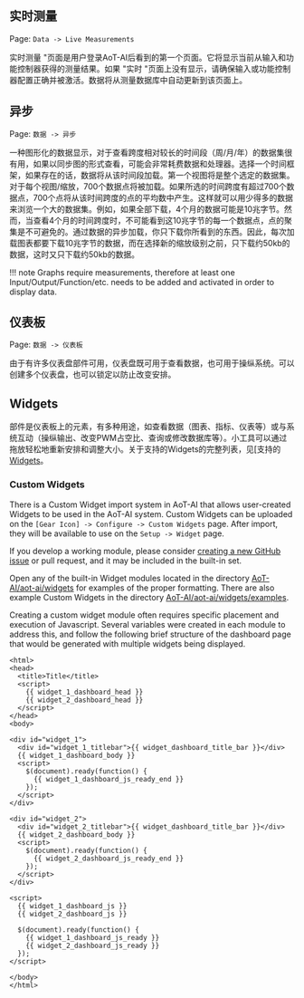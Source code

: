 ## 实时测量

Page\: `Data -> Live Measurements`

实时测量 "页面是用户登录AoT-AI后看到的第一个页面。它将显示当前从输入和功能控制器获得的测量结果。如果 "实时 "页面上没有显示，请确保输入或功能控制器配置正确并被激活。数据将从测量数据库中自动更新到该页面上。

## 异步

Page\: `数据 -> 异步`

一种图形化的数据显示，对于查看跨度相对较长的时间段（周/月/年）的数据集很有用，如果以同步图的形式查看，可能会非常耗费数据和处理器。选择一个时间框架，如果存在的话，数据将从该时间段加载。第一个视图将是整个选定的数据集。对于每个视图/缩放，700个数据点将被加载。如果所选的时间跨度有超过700个数据点，700个点将从该时间跨度的点的平均数中产生。这样就可以用少得多的数据来浏览一个大的数据集。例如，如果全部下载，4个月的数据可能是10兆字节。然而，当查看4个月的时间跨度时，不可能看到这10兆字节的每一个数据点，点的聚集是不可避免的。通过数据的异步加载，你只下载你所看到的东西。因此，每次加载图表都要下载10兆字节的数据，而在选择新的缩放级别之前，只下载约50kb的数据，这时又只下载约50kb的数据。

!!! note
    Graphs require measurements, therefore at least one Input/Output/Function/etc. needs to be added and activated in order to display data.

## 仪表板

Page\: `数据 -> 仪表板`

由于有许多仪表盘部件可用，仪表盘既可用于查看数据，也可用于操纵系统。可以创建多个仪表盘，也可以锁定以防止改变安排。

## Widgets

部件是仪表板上的元素，有多种用途，如查看数据（图表、指标、仪表等）或与系统互动（操纵输出、改变PWM占空比、查询或修改数据库等）。小工具可以通过拖放轻松地重新安排和调整大小。关于支持的Widgets的完整列表，见[支持的[Widgets](Supported-Widgets.md)。

### Custom Widgets

There is a Custom Widget import system in AoT-AI that allows user-created Widgets to be used in the AoT-AI system. Custom Widgets can be uploaded on the `[Gear Icon] -> Configure -> Custom Widgets` page. After import, they will be available to use on the `Setup -> Widget` page.

If you develop a working module, please consider [creating a new GitHub issue](https://github.com/kizniche/AoT-AI/issues/new?assignees=&labels=&template=feature-request.md&title=New%20Module) or pull request, and it may be included in the built-in set.

Open any of the built-in Widget modules located in the directory [AoT-AI/aot-ai/widgets](https://github.com/kizniche/AoT-AI/tree/master/aot-ai/widgets/) for examples of the proper formatting. There are also example Custom Widgets in the directory [AoT-AI/aot-ai/widgets/examples](https://github.com/kizniche/AoT-AI/tree/master/aot-ai/widgets/examples).

Creating a custom widget module often requires specific placement and execution of Javascript. Several variables were created in each module to address this, and follow the following brief structure of the dashboard page that would be generated with multiple widgets being displayed.

```angular2html
<html>
<head>
  <title>Title</title>
  <script>
    {{ widget_1_dashboard_head }}
    {{ widget_2_dashboard_head }}
  </script>
</head>
<body>

<div id="widget_1">
  <div id="widget_1_titlebar">{{ widget_dashboard_title_bar }}</div>
  {{ widget_1_dashboard_body }}
  <script>
    $(document).ready(function() {
      {{ widget_1_dashboard_js_ready_end }}
    });
  </script>
</div>

<div id="widget_2">
  <div id="widget_2_titlebar">{{ widget_dashboard_title_bar }}</div>
  {{ widget_2_dashboard_body }}
  <script>
    $(document).ready(function() {
      {{ widget_2_dashboard_js_ready_end }}
    });
  </script>
</div>

<script>
  {{ widget_1_dashboard_js }}
  {{ widget_2_dashboard_js }}

  $(document).ready(function() {
    {{ widget_1_dashboard_js_ready }}
    {{ widget_2_dashboard_js_ready }}
  });
</script>

</body>
</html>
```
